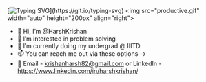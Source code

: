 [![Typing SVG](https://readme-typing-svg.demolab.com?font=Fira+Code&size=30&duration=2500&pause=500&center=true&vCenter=true&multiline=true&width=1200&height=100&lines=Hi+there!;Welcome+to+my+GitHub+Profile...)](https://git.io/typing-svg)
<img src="productive.gif" width="auto" height="200px" align="right">




- 👋 Hi, I’m @HarshKrishan
- 👀 I’m interested in problem solving 
- 🌱 I’m currently doing my undergrad @ IIITD
- 📫 You can reach me out via these options-->
- 📧 Email - krishanharsh82@gmail.com or LinkedIn - https://www.linkedin.com/in/harshkrishan/ 

<!---
HarshKrishan/HarshKrishan is a ✨ special ✨ repository because its `README.md` (this file) appears on your GitHub profile.
You can click the Preview link to take a look at your changes.
--->
